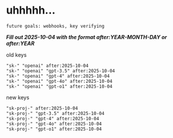 # uhhhhh...

`future goals: webhooks, key verifying`



***Fill out 2025-10-04 with the format after:YEAR-MONTH-DAY or after:YEAR***

old keys
```
"sk-" "openai" after:2025-10-04
"sk-" "openai" "gpt-3.5" after:2025-10-04
"sk-" "openai" "gpt-4" after:2025-10-04
"sk-" "openai" "gpt-4o" after:2025-10-04
"sk-" "openai" "gpt-o1" after:2025-10-04
```

new keys
```
"sk-proj-" after:2025-10-04
"sk-proj-" "gpt-3.5" after:2025-10-04
"sk-proj-" "gpt-4" after:2025-10-04
"sk-proj-" "gpt-4o" after:2025-10-04
"sk-proj-" "gpt-o1" after:2025-10-04
```
